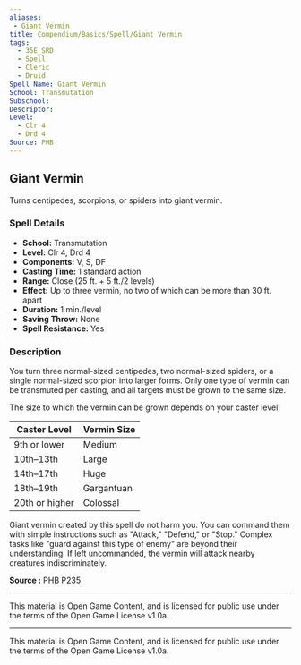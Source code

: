 ```yaml
---
aliases:
 - Giant Vermin
title: Compendium/Basics/Spell/Giant Vermin
tags:  
  - 35E_SRD  
  - Spell  
  - Cleric  
  - Druid  
Spell Name: Giant Vermin
School: Transmutation
Subschool: 
Descriptor: 
Level:  
  - Clr 4  
  - Drd 4  
Source: PHB
---
```


## Giant Vermin

Turns centipedes, scorpions, or spiders into giant vermin.

### Spell Details

- **School:** Transmutation  
- **Level:** Clr 4, Drd 4  
- **Components:** V, S, DF  
- **Casting Time:** 1 standard action  
- **Range:** Close (25 ft. + 5 ft./2 levels)  
- **Effect:** Up to three vermin, no two of which can be more than 30 ft. apart  
- **Duration:** 1 min./level  
- **Saving Throw:** None  
- **Spell Resistance:** Yes  

### Description

You turn three normal-sized centipedes, two normal-sized spiders, or a single normal-sized scorpion into larger forms. Only one type of vermin can be transmuted per casting, and all targets must be grown to the same size.

The size to which the vermin can be grown depends on your caster level:

| **Caster Level** | **Vermin Size** |
|------------------|-----------------|
| 9th or lower     | Medium          |
| 10th–13th        | Large           |
| 14th–17th        | Huge            |
| 18th–19th        | Gargantuan      |
| 20th or higher   | Colossal        |

Giant vermin created by this spell do not harm you. You can command them with simple instructions such as "Attack," "Defend," or "Stop." Complex tasks like "guard against this type of enemy" are beyond their understanding. If left uncommanded, the vermin will attack nearby creatures indiscriminately.



**Source :** PHB P235

---

This material is Open Game Content, and is licensed for public use under  
the terms of the Open Game License v1.0a.

---

This material is Open Game Content, and is licensed for public use under the terms of the Open Game License v1.0a.
